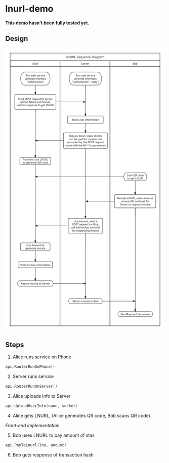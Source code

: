 # lnurl-demo

**This demo hasn't been fully tested yet.**

## Design

![LNURL](./LNURL.jpg)

## Steps

1. Alice runs service on Phone

```go
api.RouterRunOnPhone()
```

2. Server runs service 

```go
api.RouterRunOnServer()
```

3. Alice uploads info to Server

```go
api.UploadUserInfo(name, socket) 
```

4. Alice gets LNURL, (Alice generates QR code, Bob scans QR code)

*Front-end implementation*

5. Bob uses LNURL to pay amount of stas

```go
api.PayToLnurl(lnu, amount)
```

6. Bob gets response of transaction hash